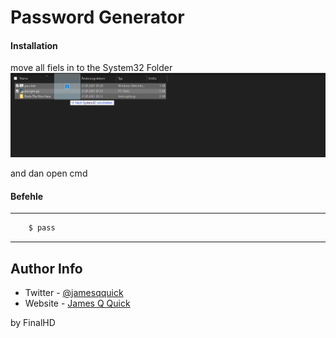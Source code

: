 # Password Generator

#### Installation

move all fiels in to the System32 Folder
![Printer Hookup Diagram](redme.png)

and dan open cmd
#### Befehle
---
```html
    $ pass
```
---

## Author Info

- Twitter - [@jamesqquick](https://twitter.com/jamesqquick)
- Website - [James Q Quick](https://jamesqquick.com)

by FinalHD
